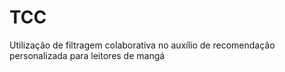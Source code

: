 # TCC
Utilização de filtragem colaborativa no auxílio de recomendação personalizada para leitores de mangá
